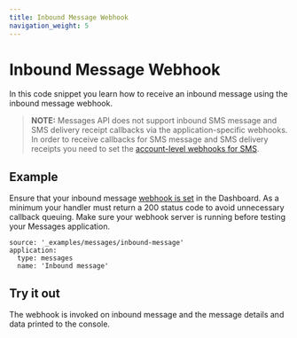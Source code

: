 ```yaml
---
title: Inbound Message Webhook
navigation_weight: 5
---
```


# Inbound Message Webhook

In this code snippet you learn how to receive an inbound message using the inbound message webhook.

> **NOTE:** Messages API does not support inbound SMS message and SMS delivery receipt callbacks via the application-specific webhooks. In order to receive callbacks for SMS message and SMS delivery receipts you need to set the [account-level webhooks for SMS](https://dashboard.nexmo.com/settings).

## Example

Ensure that your inbound message [webhook is set](/messages/code-snippets/configure-webhooks) in the Dashboard.  As a minimum your handler must return a 200 status code to avoid unnecessary callback queuing. Make sure your webhook server is running before testing your Messages application.

```code_snippets
source: '_examples/messages/inbound-message'
application:
  type: messages
  name: 'Inbound message'
```

## Try it out

The webhook is invoked on inbound message and the message details and data printed to the console.
